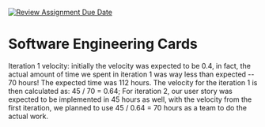 [![Review Assignment Due Date](https://classroom.github.com/assets/deadline-readme-button-24ddc0f5d75046c5622901739e7c5dd533143b0c8e959d652212380cedb1ea36.svg)](https://classroom.github.com/a/Gl5sbms3)
# Software Engineering Cards

Iteration 1 velocity: initially the velocity was expected to be 0.4, in fact, the actual amount of time we spent in iteration 1 was way less than expected -- 70 hours! The expected time was 112 hours. The velocity for the iteration 1 is then calculated as: 45 / 70 = 0.64; For iteration 2, our user story was expected to be implemented in 45 hours as well, with the velocity from the first iteration, we planned to use 45 / 0.64 = 70 hours as a team to do the actual work.
